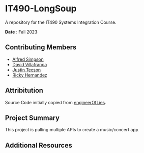 # IT490-LongSoup
A repository for the IT490 Systems Integration Course.

**Date** : Fall 2023

## Contributing Members

- [Alfred Simpson](https://github.com/AlfredSimpson)
- [David Villafranca](https://github.com/theamazins17)
- [Justin Tecson](https://github.com/JustinTecson)
- [Ricky Hernandez](https://github.com/rickyhernandez1000)

## Attribitution

Source Code initially copied from [engineerOfLies](https://github.com/engineerOfLies/rabbitmqphp_example).

## Project Summary

This project is pulling multiple APIs to create a music/concert app.

## Additional Resources